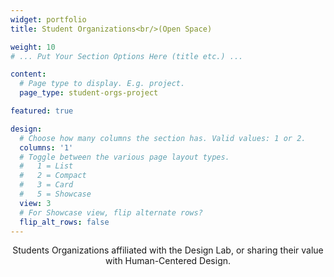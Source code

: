 ```yaml
---
widget: portfolio
title: Student Organizations<br/>(Open Space)

weight: 10
# ... Put Your Section Options Here (title etc.) ...

content:
  # Page type to display. E.g. project.
  page_type: student-orgs-project

featured: true

design:
  # Choose how many columns the section has. Valid values: 1 or 2.
  columns: '1'
  # Toggle between the various page layout types.
  #   1 = List
  #   2 = Compact  
  #   3 = Card
  #   5 = Showcase
  view: 3
  # For Showcase view, flip alternate rows?
  flip_alt_rows: false
---
```

<center>Students Organizations affiliated with the Design Lab, or sharing their value with Human-Centered Design.</center>




